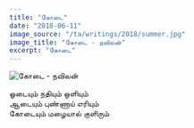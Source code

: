 ```yaml
---
title: "கோடை"
date: "2018-06-11"
image_source: "/ta/writings/2018/summer.jpg"
image_title: "கோடை - நவிலன்"
excerpt: "கோடை"
---
```


<!--more-->

![கோடை - நவிலன்](/ta/writings/2018/summer.jpg)

ஓடையும் நதியும் ஒளியும்  
ஆடையும் புண்ணாய் எரியும்  
கோடையும் மழையால் குளிரும்